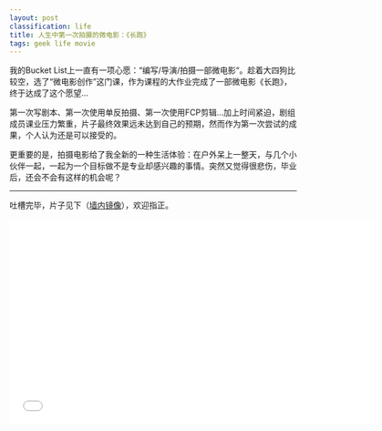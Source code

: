 ```yaml
---
layout: post
classification: life
title: 人生中第一次拍摄的微电影：《长跑》
tags: geek life movie
---
```


我的Bucket List上一直有一项心愿：“编写/导演/拍摄一部微电影“。趁着大四狗比较空，选了“微电影创作”这门课，作为课程的大作业完成了一部微电影《长跑》，终于达成了这个愿望…

第一次写剧本、第一次使用单反拍摄、第一次使用FCP剪辑…加上时间紧迫，剧组成员课业压力繁重，片子最终效果远未达到自己的预期，然而作为第一次尝试的成果，个人认为还是可以接受的。

更重要的是，拍摄电影给了我全新的一种生活体验：在户外呆上一整天，与几个小伙伴一起，一起为一个目标做不是专业却感兴趣的事情。突然又觉得很悲伤，毕业后，还会不会有这样的机会呢？

----

吐槽完毕，片子见下（[墙内镜像](http://pan.baidu.com/s/1i3Fw2o9)），欢迎指正。

<iframe width="640" height="360" src="//www.youtube.com/embed/dQf-lTpRmR8" frameborder="0" allowfullscreen></iframe>
